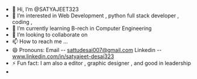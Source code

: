 - 👋 Hi, I’m @SATYAJEET323
- 👀 I’m interested in Web Development , python full stack developer , coding , 
- 🌱 I’m currently learning B-rech in Computer Engineering
- 💞️ I’m looking to collaborate on 
- 📫 How to reach me ...
- 😄 Pronouns: Email -- sattudesai007@gmail.com
                Linkedin -- www.linkedin.com/in/satyajeet-desai323
- ⚡ Fun fact: I am also a editor , graphic designer , and good in leadership
- 
<!---
SATYAJEET323/SATYAJEET323 is a ✨ special ✨ repository because its `README.md` (this file) appears on your GitHub profile.
You can click the Preview link to take a look at your changes.
--->
